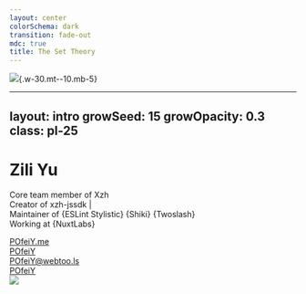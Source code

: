 ```yaml
---
layout: center
colorSchema: dark
transition: fade-out
mdc: true
title: The Set Theory
---
```


![](/af-logo-animated.svg){.w-30.mt--10.mb-5}

<!--
Hello everyone, it's my great honor to be here, and thanks for having me! First, let me introduce a bit about myself.
-->

---
layout: intro
growSeed: 15
growOpacity: 0.3
class: pl-25
---

# Zili Yu

<div class="[&>*]:important-leading-10 opacity-80">

Core team member of Xzh<br>
Creator of xzh-jssdk |<br>
Maintainer of {ESLint Stylistic} {Shiki} {Twoslash}<br>
Working at {NuxtLabs}<br>

</div>

<div my-10 w-min flex="~ gap-1" items-center justify-center>
  <div i-ri-user-3-line op50 ma text-xl />
  <div><a href="https://POfeiY.me" target="_blank" class="border-none! font-300">POfeiY.me</a></div>
  <div i-ri-github-line op50 ma text-xl ml4/>
  <div><a href="https://github.com/POfeiY" target="_blank" class="border-none! font-300">POfeiY</a></div>
  <div i-ri-mastodon-line op50 ma text-xl ml4 />
  <div><a href="https://m.webtoo.ls/@POfeiY" target="_blank" class="border-none! font-300">POfeiY@webtoo.ls</a></div>
  <div i-ri-twitter-x-line op50 ma text-xl ml4/>
  <div><a href="https://twitter.com/POfeiY" target="_blank" class="border-none! font-300">POfeiY</a></div>
</div>

<img src="https://avatars.githubusercontent.com/u/18592121?v=4" rounded-full w-35 abs-tr mt-32 mr-30 />

<div flex="~ gap2">

</div>

<!--
My name is Zili Yu...

So, as you can see, at the frontend level, I am pretty much from the Vue community. And this is actually my second time attending a React event. But the event is awesome and really makes me feel home because we have a React conference with the color of Vue. Thanks to everyone that make this event possible. It's my great honor to speak and share my perspective with you here.

Since I don't know a lot of React to talk about, here is the deal, I will try to talk about something you might find interesting, and you gonna teach me how to properly use the `useEffect` hook later.
-->
